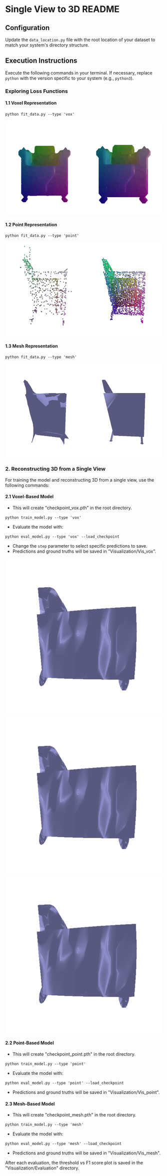 # Single View to 3D README

## Configuration

Update the `data_location.py` file with the root location of your dataset to match your system's directory structure.

## Execution Instructions

Execute the following commands in your terminal. If necessary, replace `python` with the version specific to your system (e.g., `python3`).

### Exploring Loss Functions

#### 1.1 Voxel Representation
```
python fit_data.py --type 'vox'
```
<img src ="vis_fit_data/combined_voxel.gif" height=300/>

#### 1.2 Point Representation

```
python fit_data.py --type 'point'
```
<img src ="vis_fit_data/combined_pointclouds.gif" height=300/>

#### 1.3 Mesh Representation

```
python fit_data.py --type 'mesh'
```
<img src ="vis_fit_data/combined_meshes.gif" height=300/>

### 2. Reconstructing 3D from a Single View

For training the model and reconstructing 3D from a single view, use the following commands:

#### 2.1 Voxel-Based Model

- This will create "checkpoint_vox.pth" in the root directory.
```
python train_model.py --type 'vox'
```
- Evaluate the model with:

```
python eval_model.py --type 'vox' --load_checkpoint
```

- Change the `step` parameter to select specific predictions to save.
- Predictions and ground truths will be saved in "Visualization/Vis_vox".

<!-- <head>
    <style>
        .image-container .image img {
            width: 300px;
            height: 300px;
            object-fit: cover;
        }
    </style>
</head>
<div class="image-container">
    <div class="image">
        <img src="vis_mesh/q_2-3-gt-0.gif" alt="Input RGB Image">
        <p>Input RGB Image</p>
    </div>
    <div class="image">
        <img src="vis_mesh/q_2-3-gt-0.gif" alt="Ground Truth">
        <p>Ground Truth</p>
    </div>
    <div class="image">
        <img src="vis_mesh/q_2-3-gt-0.gif" alt="Predicted">
        <p>Predicted</p>
    </div>
</div> -->

![Input RGB Image](vis_mesh/q_2-3-gt-0.gif "Input RGB Image") ![Ground Truth](vis_mesh/q_2-3-gt-0.gif "Ground Truth") ![Predicted](vis_mesh/q_2-3-gt-0.gif "Predicted")


#### 2.2 Point-Based Model

- This will create "checkpoint_point.pth" in the root directory.
```
python train_model.py --type 'point'
```
- Evaluate the model with:

```
python eval_model.py --type 'point' --load_checkpoint
```
- Predictions and ground truths will be saved in "Visualization/Vis_point".

#### 2.3 Mesh-Based Model

- This will create "checkpoint_mesh.pth" in the root directory.
```
python train_model.py --type 'mesh'
```
- Evaluate the model with:

```
python eval_model.py --type 'mesh' --load_checkpoint
```
- Predictions and ground truths will be saved in "Visualization/Vis_mesh".

After each evaluation, the threshold vs F1 score plot is saved in the "Visualization/Evaluation" directory.

